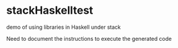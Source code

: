 # stackHaskelltest
demo of using libraries in Haskell under stack

Need to document the instructions to execute the generated code


